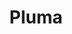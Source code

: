 ---
title: Pluma
date: 
draft: false

# descripcion
description : Argo colgante de plata

materials: Plata 925

color: Plateado

dimensions: 0,7cm x 3,5cm

code: 01-01-0319

type: "Aros"

categories: []

price: $4.380,00

price_eftvo: $3.720,00

# Images
# first image will be shown in the product page
images:
  # - image: "images/path_to_image"
  # La ubicacion de las imagenes es imagenes/Aros/Aros.Colgantes/01-01-0319-pluma
  - image: "./images/aros/colgantes/01-01-0319-pluma_a.JPG"
  - image: "./images/aros/colgantes/01-01-0319-pluma_b.JPG"
---